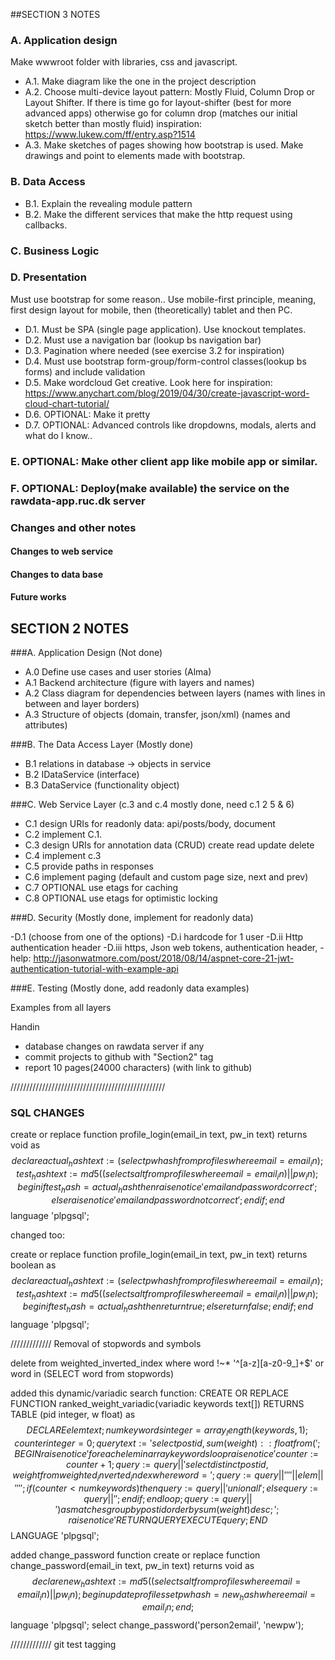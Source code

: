 ##SECTION 3 NOTES

### A. Application design
Make wwwroot folder with libraries, css and javascript.
- A.1. Make diagram like the one in the project description
- A.2. Choose multi-device layout pattern: Mostly Fluid, Column Drop or Layout Shifter.
If there is time go for layout-shifter (best for more advanced apps) otherwise go for column drop (matches our initial sketch better than mostly fluid) inspiration: https://www.lukew.com/ff/entry.asp?1514
- A.3. Make sketches of pages showing how bootstrap is used.
Make drawings and point to elements made with bootstrap.

### B. Data Access

- B.1. Explain the revealing module pattern
- B.2. Make the different services that make the http request using callbacks.

### C. Business Logic

### D. Presentation
Must use bootstrap for some reason.. Use mobile-first principle, meaning, first design layout for mobile, then (theoretically) tablet and then PC.
- D.1. Must be SPA (single page application). Use knockout templates.
- D.2. Must use a navigation bar (lookup bs navigation bar)
- D.3. Pagination where needed (see exercise 3.2 for inspiration)
- D.4. Must use bootstrap form-group/form-control classes(lookup bs forms) and include validation
- D.5. Make wordcloud
Get creative. Look here for inspiration: https://www.anychart.com/blog/2019/04/30/create-javascript-word-cloud-chart-tutorial/
- D.6. OPTIONAL: Make it pretty
- D.7. OPTIONAL: Advanced controls like dropdowns, modals, alerts and what do I know..

### E. OPTIONAL: Make other client app like mobile app or similar.
### F. OPTIONAL: Deploy(make available) the service on the rawdata-app.ruc.dk server

### Changes and other notes

#### Changes to web service

#### Changes to data base

#### Future works

## SECTION 2 NOTES

###A. Application Design (Not done)

- A.0 Define use cases and user stories (Alma)
- A.1 Backend architecture (figure with layers and names)
- A.2 Class diagram for dependencies between layers (names with lines in between and layer borders)
- A.3 Structure of objects (domain, transfer, json/xml) (names and attributes)


###B. The Data Access Layer (Mostly done)

- B.1 relations in database -> objects in service
- B.2 IDataService (interface)
- B.3 DataService (functionality object)


###C. Web Service Layer (c.3 and c.4 mostly done, need c.1 2 5 & 6)

- C.1 design URIs for readonly data: api/posts/body, document
- C.2 implement C.1.
- C.3 design URIs for annotation data (CRUD) create read update delete
- C.4 implement c.3
- C.5 provide paths in responses 
- C.6 implement paging (default and custom page size, next and prev)
- C.7 OPTIONAL use etags for caching
- C.8 OPTIONAL use etags for optimistic locking


###D. Security (Mostly done, implement for readonly data)

-D.1 (choose from one of the options)
-D.i hardcode for 1 user
-D.ii Http authentication header
-D.iii https, Json web tokens, authentication header, 
-help: http://jasonwatmore.com/post/2018/08/14/aspnet-core-21-jwt-authentication-tutorial-with-example-api

###E. Testing (Mostly done, add readonly data examples)

Examples from all layers

Handin
- database changes on rawdata server if any
- commit projects to github with "Section2" tag
- report 10 pages(24000 characters) (with link to github)

/////////////////////////////////////////////////
### SQL CHANGES 

create or replace function profile_login(email_in text, pw_in text)
returns void as $$
declare
actual_hash text := (select pwhash from profiles where email = email_in);
test_hash text := md5((select salt from profiles where email = email_in)||pw_in);
begin
if test_hash = actual_hash then
raise notice 'email and password correct';
else
raise notice 'email and password not correct';
end if;
end $$ language 'plpgsql';

changed too:

create or replace function profile_login(email_in text, pw_in text)
returns boolean as $$
declare
actual_hash text := (select pwhash from profiles where email = email_in);
test_hash text := md5((select salt from profiles where email = email_in)||pw_in);
begin
if test_hash = actual_hash then
return true;
else
return false;
end if;
end $$ language 'plpgsql';

///////////// Removal of stopwords and symbols

delete from weighted_inverted_index
where word !~* '^[a-z][a-z0-9_]+$'
or word in (SELECT word from stopwords)

added this dynamic/variadic search function:
CREATE OR REPLACE FUNCTION ranked_weight_variadic(variadic keywords text[])
 RETURNS TABLE (pid integer, w float) as $$
DECLARE
    elem text;
    numkeywords integer = array_length(keywords, 1);
    counter integer = 0;
    query text := 'select postid, sum(weight)::float from(';
BEGIN
    raise notice '%', numkeywords;
    foreach elem in array keywords
    loop
        raise notice '%', counter;
        counter := counter +1;
        query := query || 'select distinct postid, weight from weighted_inverted_index where word = ';
        query := query || '''' || elem || '''';
        if (counter < numkeywords) then
          query := query || ' union all ';
        else
            query := query || ' ';
        end if;
    end loop;
    query := query || ') as matches group by postid order by sum(weight) desc;';
    raise notice '%', query;
    RETURN QUERY EXECUTE query;
END$$
LANGUAGE 'plpgsql';

added change_password function
create or replace function change_password(email_in text, pw_in text)
returns void as $$
declare
new_hash text := md5((select salt from profiles where email = email_in)|| pw_in);
begin
update profiles
set pwhash = new_hash
where email = email_in;
end; $$
language 'plpgsql';
select change_password('person2email', 'newpw');

/////////////
git test
tagging
